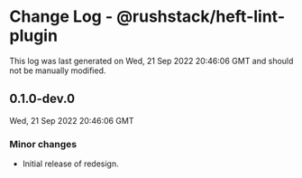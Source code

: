 # Change Log - @rushstack/heft-lint-plugin

This log was last generated on Wed, 21 Sep 2022 20:46:06 GMT and should not be manually modified.

## 0.1.0-dev.0
Wed, 21 Sep 2022 20:46:06 GMT

### Minor changes

- Initial release of redesign.

